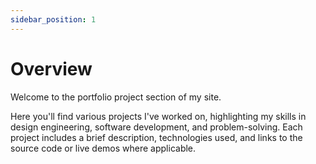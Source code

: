 ```yaml
---
sidebar_position: 1
---
```


# Overview

Welcome to the portfolio project section of my site.

Here you'll find various projects I've worked on, highlighting my skills in design engineering, software development, and problem-solving. Each project includes a brief description, technologies used, and links to the source code or live demos where applicable.

